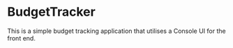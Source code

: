 # BudgetTracker
This is a simple budget tracking application that utilises a Console UI for the front end.

